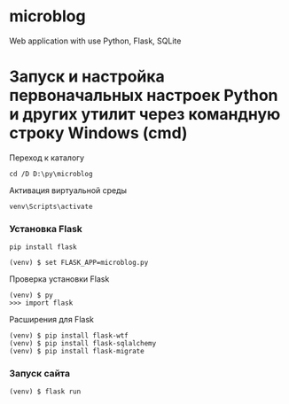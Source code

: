 # microblog
Web application with use Python, Flask, SQLite
# Запуск и настройка первоначальных настроек Python и других утилит через командную строку Windows (cmd)

Переход к каталогу
```
cd /D D:\py\microblog
```
Активация виртуальной среды
```
venv\Scripts\activate
```
### Установка Flask
```
pip install flask

(venv) $ set FLASK_APP=microblog.py
```
Проверка установки Flask
```
(venv) $ py
>>> import flask
```
        
Расширения для Flask	
```
(venv) $ pip install flask-wtf
(venv) $ pip install flask-sqlalchemy
(venv) $ pip install flask-migrate
```          
### Запуск сайта
```
(venv) $ flask run
```
